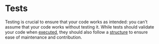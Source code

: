 # Tests

Testing is crucial to ensure that your code works as intended: you can't assume that your code works without testing it.
While tests should validate your code when [executed](execute.md), they should also follow a [structure](structure.md) to ensure ease of maintenance and contribution.
